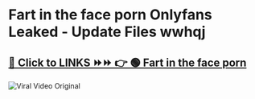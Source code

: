 
 # Fart in the face porn Onlyfans Leaked - Update Files wwhqj

## <h2><a href="https://clipsfans.com/Fart_in_the_face_porn&ref=git">🔗 Click to LINKS ⏩⏩ 👉 🟢 Fart in the face porn </a></h2>

<a href="https://clipsfans.com/Fart_in_the_face_porn&ref=git" rel="nofollow" data-target="animated-image.originalLink"><img src="https://i.ibb.co.com/xMMVF88/686577567.gif" alt="Viral Video Original" style="max-width: 100%; display: inline-block;" data-target="animated-image.originalImage"></a>

